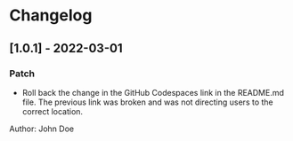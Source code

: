 # Changelog

## [1.0.1] - 2022-03-01

### Patch

- Roll back the change in the GitHub Codespaces link in the README.md file. The previous link was broken and was not directing users to the correct location. 

Author: John Doe
